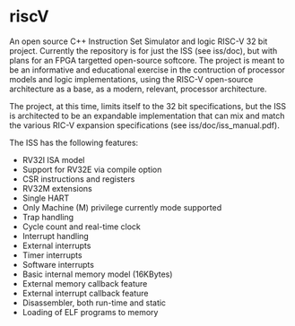 # riscV
An open source C++ Instruction Set Simulator and logic RISC-V 32 bit project. Currently the repository is for just the ISS (see iss/doc), but with plans for an FPGA targetted open-source softcore. The project is meant to be an informative and educational exercise in the contruction of processor models and logic implementations, using the RISC-V open-source architecture as a base, as a modern, relevant, processor architecture.

The project, at this time, limits itself to the 32 bit specifications, but the ISS is architected to be an expandable implementation that can mix and match the various RIC-V expansion specifications (see iss/doc/iss_manual.pdf).

The ISS has the following features:

*	RV32I ISA model
*	Support for RV32E via compile option
*	CSR instructions and registers
*	RV32M extensions
*	Single HART
*	Only Machine (M) privilege currently mode supported
*	Trap handling
*	Cycle count and real-time clock
*	Interrupt handling
*	External interrupts
*	Timer interrupts
*	Software interrupts
*	Basic internal memory model (16KBytes)
*	External memory callback feature
*	External interrupt callback feature
*	Disassembler, both run-time and static
*	Loading of ELF programs to memory
